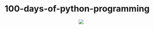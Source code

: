 # 100-days-of-python-programming

<p align="center">
  <img src="https://yt3.googleusercontent.com/ytc/AIdro_lUgoevWNPCGZJowMs4p6mlt8HdQWdBWvKC47sfvAJ16FM=s160-c-k-c0x00ffffff-no-rj">
</p>